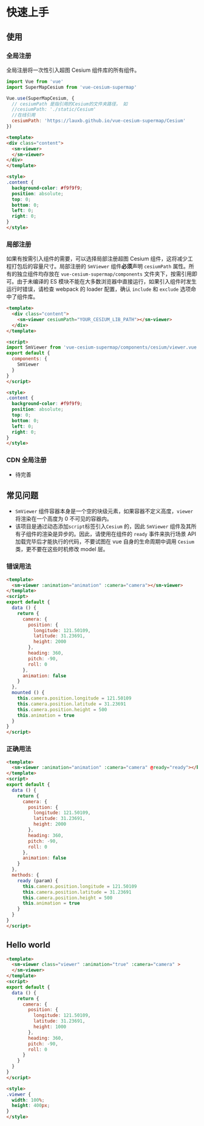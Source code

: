 # 快速上手

## 使用

### 全局注册

全局注册将一次性引入超图 Cesium 组件库的所有组件。

```javascript
import Vue from 'vue'
import SuperMapCesium from 'vue-cesium-supermap'

Vue.use(SuperMapCesium, {
  // cesiumPath 是指引用的Cesium的文件夹路径， 如
  //cesiumPath: './static/Cesium'
  //在线引用
  cesiumPath: 'https://lauxb.github.io/vue-cesium-supermap/Cesium'
})
```

```html
<template>
<div class="content">
  <sm-viewer>
  </sm-viewer>
</div>
</template>

<style>
.content {
  background-color: #f9f9f9;
  position: absolute;
  top: 0;
  bottom: 0;
  left: 0;
  right: 0;
}
</style>
```

### 局部注册

如果有按需引入组件的需要，可以选择局部注册超图 Cesium 组件，这将减少工程打包后的容量尺寸。局部注册的 `SmViewer` 组件**必须**声明 `cesiumPath` 属性。所有的独立组件均存放在 `vue-cesium-supermap/components` 文件夹下，按需引用即可。由于未编译的 ES 模块不能在大多数浏览器中直接运行，如果引入组件时发生运行时错误，请检查 webpack 的 loader 配置，确认 `include` 和 `exclude` 选项命中了组件库。

```html
<template>
  <div class="content">
    <sm-viewer cesiumPath="YOUR_CESIUM_LIB_PATH"></sm-viewer>
  </div>
</template>

<script>
import SmViewer from 'vue-cesium-supermap/components/cesium/viewer.vue'
export default {
  components: {
    SmViewer
  }
}
</script>

<style>
.content {
  background-color: #f9f9f9;
  position: absolute;
  top: 0;
  bottom: 0;
  left: 0;
  right: 0;
}
</style>
```

### CDN 全局注册

* 待完善

<!-- ```html

``` -->

## 常见问题

* `SmViewer` 组件容器本身是一个空的块级元素，如果容器不定义高度，`viewer`将渲染在一个高度为 0 不可见的容器内。
* 该项目是通过动态添加`script`标签引入`Cesium` 的，因此 `SmViewer` 组件及其所有子组件的渲染是异步的。因此，请使用在组件的 `ready` 事件来执行场景 API 加载完毕后才能执行的代码，不要试图在 vue 自身的生命周期中调用 `Cesium` 类，更不要在这些时机修改 model 层。

### 错误用法

```html
<template>
  <sm-viewer :animation="animation" :camera="camera"></sm-viewer>
</template>
<script>
export default {
  data () {
    return {
      camera: {
        position: {
          longitude: 121.50109,
          latitude: 31.23691,
          height: 2000
        },
        heading: 360,
        pitch: -90,
        roll: 0
      },
      animation: false
    }
  },
  mounted () {
    this.camera.position.longitude = 121.50109
    this.camera.position.latitude = 31.23691
    this.camera.position.height = 500
    this.animation = true
  }
}
</script>
```

### 正确用法

```html
<template>
  <sm-viewer :animation="animation" :camera="camera" @ready="ready"></baidu-map>
</template>
<script>
export default {
  data () {
    return {
      camera: {
        position: {
          longitude: 121.50109,
          latitude: 31.23691,
          height: 2000
        },
        heading: 360,
        pitch: -90,
        roll: 0
      },
      animation: false
    }
  },
  methods: {
    ready (param) {
      this.camera.position.longitude = 121.50109
      this.camera.position.latitude = 31.23691
      this.camera.position.height = 500
      this.animation = true
    }
  }
}
</script>
```

## Hello world

```html
<template>
  <sm-viewer class="viewer" :animation="true" :camera="camera" >
  </sm-viewer>
</template>
<script>
export default {
  data () {
    return {
      camera: {
        position: {
          longitude: 121.50109,
          latitude: 31.23691,
          height: 1000
        },
        heading: 360,
        pitch: -90,
        roll: 0
      }
    }
  }
}
</script>

<style>
.viewer {
  width: 100%;
  height: 400px;
}
</style>
```

<doc-preview>
  <template>
    <sm-viewer class="viewer" :animation="true" :camera="camera" @ready="ready">
    </sm-viewer>
  </template>
  <script>
  export default {
    data () {
      return {
        camera: {
          position: {
            longitude: 121.50109,
            latitude: 31.23691,
            height: 100000
          },
          heading: 360,
          pitch: -90,
          roll: 0
        }
      }
    },
    methods: {
      ready (param) {
        let imageryLayers = param.viewer.imageryLayers
           let imagery = new Cesium.TiandituImageryProvider({
            mapStyle : Cesium.TiandituMapsStyle.IMG_C
        })
        imageryLayers.addImageryProvider(imagery)
        let labelImagery = new Cesium.TiandituImageryProvider({
            mapStyle : Cesium.TiandituMapsStyle.CIA_C
        })
        imageryLayers.addImageryProvider(labelImagery)
        param.viewer.entities.add({
          id: 'Cesium欢迎你',
          position: param.Cesium.Cartesian3.fromDegrees(121.50109, 31.23691, 100),
          billboard: new param.Cesium.BillboardGraphics({
            image: 'https://lauxb.github.io/vue-cesium-supermap/favicon.png',
            scale: 0.1
          }),
          label: new param.Cesium.LabelGraphics ({
            text: 'Welcome to Shanghai',
            font: '24px sans-serif',
            horizontalOrigin: 1,
            outlineColor: new Cesium.Color(0, 0, 0, 1),
            outlineWidth: 2,
            pixelOffset: new Cesium.Cartesian2(17, -5),
            style: Cesium.LabelStyle.FILL
          })
        })
      }
    }
  }
  </script>
  <style>
  .viewer {
    width: 100%;
    height: 400px;
  }
  </style>
</doc-preview>
